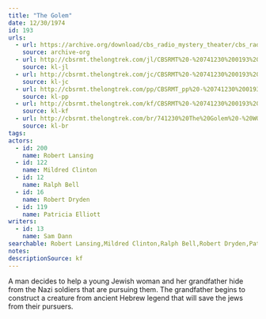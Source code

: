 ```yaml
---
title: "The Golem"
date: 12/30/1974
id: 193
urls: 
  - url: https://archive.org/download/cbs_radio_mystery_theater/cbs_radio_mystery_theater-0151-0200.zip/cbs_radio_mystery_theater-0151-0200%2Fcbsrmt_0193_the_golem.mp3
    source: archive-org
  - url: http://cbsrmt.thelongtrek.com/jl/CBSRMT%20-%20741230%200193%20The%20Golem_jl.mp3
    source: kl-jl
  - url: http://cbsrmt.thelongtrek.com/jc/CBSRMT%20-%20741230%200193%20The%20Golem%20vbr%20bm_jc.mp3
    source: kl-jc
  - url: http://cbsrmt.thelongtrek.com/pp/CBSRMT_pp%20-%20741230%200193%20The%20Golem.mp3
    source: kl-pp
  - url: http://cbsrmt.thelongtrek.com/kf/CBSRMT%20-%20741230%200193%20The%20Golem_kf.mp3
    source: kl-kf
  - url: http://cbsrmt.thelongtrek.com/br/741230%20The%20Golem%20-%20WOR.mp3
    source: kl-br
tags: 
actors:  
  - id: 200
    name: Robert Lansing  
  - id: 122
    name: Mildred Clinton  
  - id: 12
    name: Ralph Bell  
  - id: 16
    name: Robert Dryden  
  - id: 119
    name: Patricia Elliott
writers:  
  - id: 13
    name: Sam Dann
searchable: Robert Lansing,Mildred Clinton,Ralph Bell,Robert Dryden,Patricia Elliott Sam Dann
notes: 
descriptionSource: kf
---
```

A man decides to help a young Jewish woman and her grandfather hide from the Nazi soldiers that are pursuing them. The grandfather begins to construct a creature from ancient Hebrew legend that will save the jews from their pursuers.